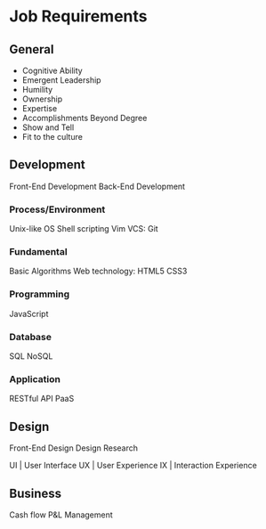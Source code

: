 Job Requirements
================

General
-------

- Cognitive Ability
- Emergent Leadership
- Humility
- Ownership
- Expertise
- Accomplishments Beyond Degree
- Show and Tell
- Fit to the culture

Development
-----------

Front-End Development
Back-End Development

### Process/Environment

Unix-like OS
  Shell scripting
Vim
VCS: Git

### Fundamental

Basic Algorithms
Web technology: HTML5 CSS3

### Programming

JavaScript

### Database

SQL
NoSQL

### Application

RESTful API
PaaS

Design
------

Front-End Design
Design Research

UI | User Interface
UX | User Experience
IX | Interaction Experience

Business
--------

Cash flow
P&L Management

